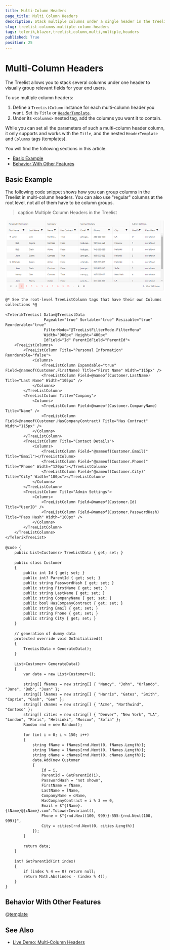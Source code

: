 ```yaml
---
title: Multi-Column Headers
page_title: Multi Column Headers
description: Stack multiple columns under a single header in the treelist for Blazor.
slug: treelist-columns-multiple-column-headers
tags: telerik,blazor,treelist,column,multi,multiple,headers
published: True
position: 25
---
```


# Multi-Column Headers

The Treelist allows you to stack several columns under one header to visually group relevant fields for your end users.

To use multiple column headers:

1. Define a `TreeListColumn` instance for each multi-column header you want. Set its `Title` or [`HeaderTemplate`](slug:treelist-templates-column-header).
1. Under its `<Columns>` nested tag, add the columns you want it to contain.

While you can set all the parameters of such a multi-column header column, it only supports and works with the `Title`, and the nested `HeaderTemplate` and `Columns` tags (templates).

You will find the following sections in this article:

* [Basic Example](#basic-example)
* [Behavior With Other Features](#behavior-with-other-features)

## Basic Example

The following code snippet shows how you can group columns in the Treelist in multi-column headers. You can also use "regular" columns at the root level, not all of them have to be column groups.

>caption Multiple Column Headers in the Treelist

![multi-column headers example](images/multi-column-headers-overview.png)

````RAZOR
@* See the root-level TreeListColumn tags that have their own Columns collections *@

<TelerikTreeList Data=@TreeListData
                 Pageable="true" Sortable="true" Resizable="true" Reorderable="true"
                 FilterMode="@TreeListFilterMode.FilterMenu"
                 Width="900px" Height="400px"
                 IdField="Id" ParentIdField="ParentId">
    <TreeListColumns>
        <TreeListColumn Title="Personal Information" Reorderable="false">
            <Columns>
                <TreeListColumn Expandable="true" Field=@nameof(Customer.FirstName) Title="First Name" Width="115px" />
                <TreeListColumn Field=@nameof(Customer.LastName) Title="Last Name" Width="105px" />
            </Columns>
        </TreeListColumn>
        <TreeListColumn Title="Company">
            <Columns>
                <TreeListColumn Field=@nameof(Customer.CompanyName) Title="Name" />
                <TreeListColumn Field=@nameof(Customer.HasCompanyContract) Title="Has Contract" Width="115px" />
            </Columns>
        </TreeListColumn>
        <TreeListColumn Title="Contact Details">
            <Columns>
                <TreeListColumn Field="@nameof(Customer.Email)" Title="Email"></TreeListColumn>
                <TreeListColumn Field="@nameof(Customer.Phone)" Title="Phone" Width="120px"></TreeListColumn>
                <TreeListColumn Field="@nameof(Customer.City)" Title="City" Width="100px"></TreeListColumn>
            </Columns>
        </TreeListColumn>
        <TreeListColumn Title="Admin Settings">
            <Columns>
                <TreeListColumn Field=@nameof(Customer.Id) Title="UserID" />
                <TreeListColumn Field=@nameof(Customer.PasswordHash) Title="Pass Hash" Width="100px" />
            </Columns>
        </TreeListColumn>
    </TreeListColumns>
</TelerikTreeList>

@code {
    public List<Customer> TreeListData { get; set; }

    public class Customer
    {
        public int Id { get; set; }
        public int? ParentId { get; set; }
        public string PasswordHash { get; set; }
        public string FirstName { get; set; }
        public string LastName { get; set; }
        public string CompanyName { get; set; }
        public bool HasCompanyContract { get; set; }
        public string Email { get; set; }
        public string Phone { get; set; }
        public string City { get; set; }
    }

    // generation of dummy data
    protected override void OnInitialized()
    {
        TreeListData = GenerateData();
    }

    List<Customer> GenerateData()
    {
        var data = new List<Customer>();

        string[] fNames = new string[] { "Nancy", "John", "Orlando", "Jane", "Bob", "Juan" };
        string[] lNames = new string[] { "Harris", "Gates", "Smith", "Caprio", "Gash", "Gee" };
        string[] cNames = new string[] { "Acme", "Northwind", "Contoso" };
        string[] cities = new string[] { "Denver", "New York", "LA", "London", "Paris", "Helsinki", "Moscow", "Sofia" };
        Random rnd = new Random();

        for (int i = 0; i < 150; i++)
        {
            string fName = fNames[rnd.Next(0, fNames.Length)];
            string lName = lNames[rnd.Next(0, lNames.Length)];
            string cName = cNames[rnd.Next(0, cNames.Length)];
            data.Add(new Customer
            {
                Id = i,
                ParentId = GetParentId(i),
                PasswordHash = "not shown",
                FirstName = fName,
                LastName = lName,
                CompanyName = cName,
                HasCompanyContract = i % 3 == 0,
                Email = $"{fName}.{lName}@{cName}.com".ToLowerInvariant(),
                Phone = $"{rnd.Next(100, 999)}-555-{rnd.Next(100, 999)}",
                City = cities[rnd.Next(0, cities.Length)]
            });
        }

        return data;
    }

    int? GetParentId(int index)
    {
        if (index % 4 == 0) return null;
        return Math.Abs(index - (index % 4));
    }
}
````





## Behavior With Other Features

@[template](/_contentTemplates/grid/common-link.md#multi-column-headers-feature-integration)




## See Also

  * [Live Demo: Multi-Column Headers](https://demos.telerik.com/blazor-ui/treelist/multi-column-headers)
